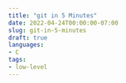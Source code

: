 ```yaml
---
title: "git in 5 Minutes" 
date: 2022-04-24T00:00:00-07:00
slug: git-in-5-minutes 
draft: true
languages:  
- C
tags:
- low-level
---
```

